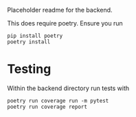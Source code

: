 Placeholder readme for the backend.

This does require poetry. Ensure you run

```
pip install poetry
poetry install
```

# Testing
Within the backend directory run tests with

```
poetry run coverage run -m pytest  
poetry run coverage report
```